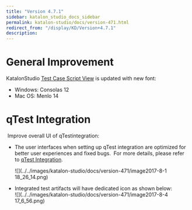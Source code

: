 ```yaml
---
title: "Version 4.7.1" 
sidebar: katalon_studio_docs_sidebar
permalink: katalon-studio/docs/version-471.html 
redirect_from: "/display/KD/Version+4.7.1" 
description: 
---
```

General Improvement
===================

KatalonStudio [Test Case Script View](https://docs.katalon.com/display/KD/Test+Case+Script+View) is updated with new font:

*   Windows: Consolas 12
*   Mac OS: Menlo 14

qTest Integration
=================

 Improve overall UI of qTestintegration:

*   The user interfaces when setting up qTest integration are optimized for better user experiences and fixed bugs.  For more details, please refer to [qTest Integration](https://docs.katalon.com/display/KD/qTest+Integration).  
      
    ![](../../images/katalon-studio/docs/version-471/image2017-8-1 18_26_14.png)  
      
    
*   Integrated test artifacts will have dedicated icon as shown below:  
    ![](../../images/katalon-studio/docs/version-471/image2017-8-4 17_6_56.png)